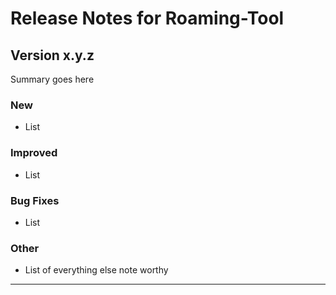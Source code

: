 # Release Notes for Roaming-Tool

## Version x.y.z

Summary goes here

### New

- List

### Improved

- List

### Bug Fixes

- List

### Other

- List of everything else note worthy

---
